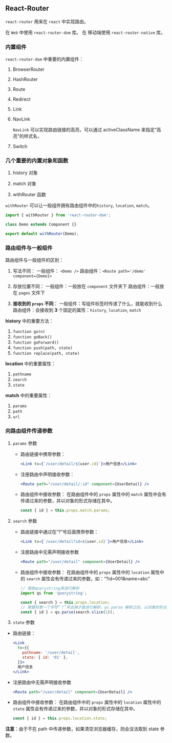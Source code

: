 ## React-Router

`react-router` 用来在 `react` 中实现路由。

在 `Web` 中使用 `react-router-dom` 库。
在 移动端使用 `react-router-native` 库。

### 内置组件

`react-router-dom` 中重要的内置组件：

1. BrowserRouter

2. HashRouter

3. Route

4. Redirect

5. Link

6. NavLink

   `NavLink` 可以实现路由链接的高亮，可以通过 activeClassName 来指定“高亮”的样式名，

7. Switch

### 几个重要的内置对象和函数

1. history 对象

2. match 对象

3. withRouter 函数

`withRouter` 可以让一般组件拥有路由组件中的`history`, `location`, `match`。

```jsx
import { withRouter } from 'react-router-dom';

class Demo extends Component {}

export default withRouter(Demo);
```

### 路由组件与一般组件

路由组件与一般组件的区别：

1. 写法不同：
   一般组件： `<Demo />`
   路由组件：`<Route path='/demo' component={Demo}>`

2. 存放位置不同：
   一般组件：一般放在 `component` 文件夹下
   路由组件：一般放在 `pages` 文件下

3. **接收到的 `props` 不同**：
   一般组件：写组件标签时传递了什么，就能收到什么
   路由组件：会接收到 **3** 个固定的属性：`history`, `location`, `match`

**history** 中的重要方法：

1.  `function go(n)`
2.  `function goBack()`
3.  `function goForward()`
4.  `function push(path, state)`
5.  `function replace(path, state)`

**location** 中的重要属性：

1. `pathname`
2. `search`
3. `state`

**match** 中的重要属性：

1. `params`
2. `path`
3. `url`

### 向路由组件传递参数

1. `params` 参数

   - 路由链接中携带参数：

     ```jsx
     <Link to={`/user/detail/${user.id}`}>用户信息</Link>
     ```

   - 注册路由中声明接收参数：

     ```jsx
     <Route path="/user/detail/:id" component={UserDetail} />
     ```

   - 路由组件中接收参数：
     在路由组件中的 `props` 属性中的 `match` 属性中会有传递过来的参数，并以对象的形式存储在其中。

     ```jsx
     const { id } = this.props.match.params;
     ```

2. `search` 参数

   - 路由链接中通过在“?”号后面携带参数：

     ```jsx
     <Link to={`/user/detail?id=${user.id}`}>用户信息</Link>
     ```

   - 注册路由中无需声明接收参数

     ```jsx
     <Route path="/user/detail" component={UserDetail} />
     ```

   - 路由组件中接收参数：
     在路由组件中的 `props` 属性中的 `location` 属性中的 `search` 属性会有传递过来的参数，如：“?id=001&name=abc”

     ```jsx
     // 借助querystring库进行解析
     import qs from 'querystring';

     const { search } = this.props.location;
     // 需要将第一个字符“？”号去掉才能进行解析，qs.parse 解析之后，以对象的形式返回
     const { id } = qs.parse(search.slice(1));
     ```

3. `state` 参数

- 路由链接：

  ```jsx
  <Link
    to={{
      pathname: '/user/detail',
      state: { id: '01' },
    }}>
    用户信息
  </Link>
  ```

- 注册路由中无需声明接收参数

  ```jsx
  <Route path="/user/detail" component={UserDetail} />
  ```

- 路由组件中接收参数：
  在路由组件中的 `props` 属性中的 `location` 属性中的 `state` 属性会有传递过来的参数，并以对象的形式存储在其中。

  ```jsx
  const { id } = this.props.location.state;
  ```

**注意**：由于不在 path 中传递参数，如果清空浏览器缓存，则会没法取到 state 参数。
